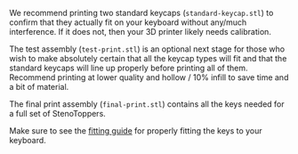 We recommend printing two standard keycaps (`standard-keycap.stl`) to confirm that they actually fit on your keyboard without any/much interference. If it does not, then your 3D printer likely needs calibration.

The test assembly (`test-print.stl`) is an optional next stage for those who wish to make absolutely certain that all the keycap types will fit and that the standard keycaps will line up properly before printing all of them. Recommend printing at lower quality and hollow / 10% infill to save time and a bit of material.

The final print assembly (`final-print.stl`) contains all the keys needed for a full set of StenoToppers.

<!-- TODO: Update this list -->
Make sure to see the [fitting guide][fitting-guide] for properly fitting the keys to your keyboard.


<!-- Link Table: -->

[fitting-guide]: https://todo